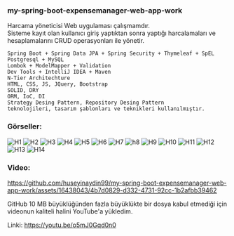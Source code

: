 ### my-spring-boot-expensemanager-web-app-work

Harcama yöneticisi Web uygulaması çalışmamdır.<br />
Sisteme kayıt olan kullanıcı giriş yaptıktan sonra yaptığı harcalamaları ve hesaplamalarını CRUD operasyonları ile yönetir.


```
Spring Boot + Spring Data JPA + Spring Security + Thymeleaf + SpEL
Postgresql + MySQL
Lombok + ModelMapper + Validation
Dev Tools + IntelliJ IDEA + Maven
N-Tier Architechture
HTML, CSS, JS, JQuery, Bootstrap
SOLID, DRY
ORM, IoC, DI
Strategy Desing Pattern, Repository Desing Pattern
teknolojileri, tasarım şablonları ve teknikleri kullanılmıştır.
```

### Görseller:

![H1](https://github.com/huseyinaydin99/my-spring-boot-expensemanager-web-app-work/assets/16438043/0891b39b-baac-488e-911d-e6f4061b758b)
![H2](https://github.com/huseyinaydin99/my-spring-boot-expensemanager-web-app-work/assets/16438043/f5c84676-bc44-4de5-8ff1-322d6eb1b67c)
![H3](https://github.com/huseyinaydin99/my-spring-boot-expensemanager-web-app-work/assets/16438043/6e5e800f-fa6e-42ef-b2ac-9f5101aba595)
![H4](https://github.com/huseyinaydin99/my-spring-boot-expensemanager-web-app-work/assets/16438043/14eadc4d-18ca-4436-b521-a24e22293b55)
![H5](https://github.com/huseyinaydin99/my-spring-boot-expensemanager-web-app-work/assets/16438043/95b7b9e5-3932-463e-b74b-4fe1aa4e485f)
![H6](https://github.com/huseyinaydin99/my-spring-boot-expensemanager-web-app-work/assets/16438043/934af591-2d44-46fa-bcfc-d3fff4bfaf42)
![H7](https://github.com/huseyinaydin99/my-spring-boot-expensemanager-web-app-work/assets/16438043/c4d36a77-c634-471c-864e-b5d5ba6b4045)
![h8](https://github.com/huseyinaydin99/my-spring-boot-expensemanager-web-app-work/assets/16438043/08df370f-c93a-4231-96a6-a2a386b85064)
![H9](https://github.com/huseyinaydin99/my-spring-boot-expensemanager-web-app-work/assets/16438043/b50d089b-484b-4b1e-9f75-322a81699a50)
![H10](https://github.com/huseyinaydin99/my-spring-boot-expensemanager-web-app-work/assets/16438043/e6f4f9cc-3e11-425a-a95d-41dc7ce2b3ee)
![H11](https://github.com/huseyinaydin99/my-spring-boot-expensemanager-web-app-work/assets/16438043/99614009-2376-4f77-aedc-a7d7e28ed53c)
![H12](https://github.com/huseyinaydin99/my-spring-boot-expensemanager-web-app-work/assets/16438043/0b159c9a-d275-4b68-9b43-1799028a8ee8)
![H13](https://github.com/huseyinaydin99/my-spring-boot-expensemanager-web-app-work/assets/16438043/53ac17eb-8bd3-45f4-8269-d3ef62843bca)
![H14](https://github.com/huseyinaydin99/my-spring-boot-expensemanager-web-app-work/assets/16438043/3c8252e9-3632-493c-b9f9-b52eaf590c16)

### Video: 

https://github.com/huseyinaydin99/my-spring-boot-expensemanager-web-app-work/assets/16438043/4b7d0829-d332-4731-92cc-1b2afbb39462

GitHub 10 MB büyüklüğünden fazla büyüklükte bir dosya kabul etmediği için videonun kaliteli halini YouTube'a yükledim.

Linki: https://youtu.be/o5mJ0Gqd0n0
